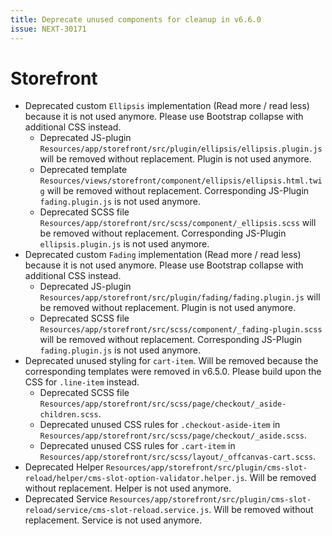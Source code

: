 ```yaml
---
title: Deprecate unused components for cleanup in v6.6.0
issue: NEXT-30171
---
```

# Storefront
* Deprecated custom `Ellipsis` implementation (Read more / read less) because it is not used anymore. Please use Bootstrap collapse with additional CSS instead.
    * Deprecated JS-plugin `Resources/app/storefront/src/plugin/ellipsis/ellipsis.plugin.js` will be removed without replacement. Plugin is not used anymore.
    * Deprecated template `Resources/views/storefront/component/ellipsis/ellipsis.html.twig` will be removed without replacement. Corresponding JS-Plugin `fading.plugin.js` is not used anymore.
    * Deprecated SCSS file `Resources/app/storefront/src/scss/component/_ellipsis.scss` will be removed without replacement. Corresponding JS-Plugin `ellipsis.plugin.js` is not used anymore.
* Deprecated custom `Fading` implementation (Read more / read less) because it is not used anymore. Please use Bootstrap collapse with additional CSS instead.
    * Deprecated JS-plugin `Resources/app/storefront/src/plugin/fading/fading.plugin.js` will be removed without replacement. Plugin is not used anymore.
    * Deprecated SCSS file `Resources/app/storefront/src/scss/component/_fading-plugin.scss` will be removed without replacement. Corresponding JS-Plugin `fading.plugin.js` is not used anymore.
* Deprecated unused styling for `cart-item`. Will be removed because the corresponding templates were removed in v6.5.0. Please build upon the CSS for `.line-item` instead. 
    * Deprecated SCSS file `Resources/app/storefront/src/scss/page/checkout/_aside-children.scss`. 
    * Deprecated unused CSS rules for `.checkout-aside-item` in `Resources/app/storefront/src/scss/page/checkout/_aside.scss`.
    * Deprecated unused CSS rules for `.cart-item` in `Resources/app/storefront/src/scss/layout/_offcanvas-cart.scss`.
* Deprecated Helper `Resources/app/storefront/src/plugin/cms-slot-reload/helper/cms-slot-option-validator.helper.js`. Will be removed without replacement. Helper is not used anymore.
* Deprecated Service `Resources/app/storefront/src/plugin/cms-slot-reload/service/cms-slot-reload.service.js`. Will be removed without replacement. Service is not used anymore.
